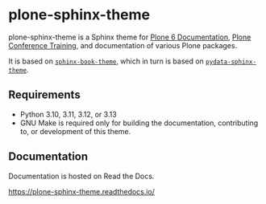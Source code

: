 # plone-sphinx-theme

plone-sphinx-theme is a Sphinx theme for [Plone 6 Documentation](https://6.docs.plone.org/), [Plone Conference Training](https://training.plone.org/), and documentation of various Plone packages.

It is based on [`sphinx-book-theme`](https://sphinx-book-theme.readthedocs.io/en/latest/), which in turn is based on [`pydata-sphinx-theme`](https://pydata-sphinx-theme.readthedocs.io/en/stable/).


## Requirements

-   Python 3.10, 3.11, 3.12, or 3.13
-   GNU Make is required only for building the documentation, contributing to, or development of this theme.


## Documentation

Documentation is hosted on Read the Docs.

https://plone-sphinx-theme.readthedocs.io/
